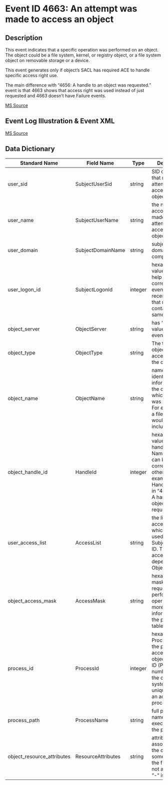 # Event ID 4663: An attempt was made to access an object

## Description

This event indicates that a specific operation was performed on an object. The object could be a file system, kernel, or registry object, or a file system object on removable storage or a device.

This event generates only if object’s SACL has required ACE to handle specific access right use.

The main difference with “4656: A handle to an object was requested.” event is that 4663 shows that access right was used instead of just requested and 4663 doesn’t have Failure events.

[MS Source](https://github.com/MicrosoftDocs/windows-itpro-docs/blob/master/windows/security/threat-protection/auditing/event-4663.md)

## Event Log Illustration & Event XML

[MS Source](https://github.com/MicrosoftDocs/windows-itpro-docs/blob/master/windows/security/threat-protection/auditing/event-4663.md)

## Data Dictionary

|	Standard Name	| Field Name |	Type	|	Description	|	Sample Value	|
|	----------------	|	----------------	|	----------------	|	----------------	|	----------------	|
|	user_sid	|	SubjectUserSid	|	string	|	SID of account that made an attempt to access an object.	|	S-1-5-21-3457937927-2839227994-823803824-1104	|
|	user_name	|	SubjectUserName	|	string	|	the name of the account that made an attempt to access an object.	|	dadmin	|
|	user_domain	|	SubjectDomainName	|	string	|	subject’s domain or computer name.	|	CONTOSO	|
|	user_logon_id	|	SubjectLogonId	|	integer	|	hexadecimal value that can help you correlate this event with recent events that might contain the same Logon ID	|	0x4367b	|
|	object_server	|	ObjectServer	|	string	|	has “Security” value for this event.	|	Security	|
|	object_type	|	ObjectType	|	string	|	The type of object that was accessed during the operation.	|	File	|
|	object_name	|	ObjectName	|	string	|	name and other identifying information for the object for which access was requested. For example, for a file, the path would be included.	|	C:\\Documents\\HBI Data.txt	|
|	object_handle_id	|	HandleId	|	integer	|	hexadecimal value of a handle to Object Name. This field can be used for correlation with other events, for example with Handle ID field in “4656(S, F): A handle to an object was requested.”	|	0x1bc	|
|	user_access_list	|	AccessList	|	string	|	the list of access rights which were used by Subject\Security ID. These access rights depend on Object Type. 	|	%%4417 %%4418	|
|	object_access_mask	|	AccessMask	|	string	|	hexadecimal mask for the requested or performed operation. For more information, see the preceding table.	|	0x6	|
|	process_id	|	ProcessId	|	integer	|	hexadecimal Process ID of the process that accessed the object. Process ID (PID) is a number used by the operating system to uniquely identify an active process.	|	0x458	|
|	process_path	|	ProcessName	|	string	|	full path and the name of the executable for the process.	|	C:\\Windows\\System32\\notepad.exe	|
|	object_resource_attributes	|	ResourceAttributes	|	string	|	attributes associated with the object. For some objects, the field does not apply and “-“ is displayed.	|	S:AI(RA;ID;;;;WD;("Impact\_MS",TI,0x10020,3000))	|